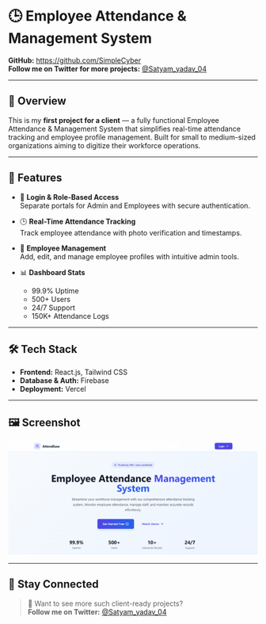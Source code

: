 # 🕒 Employee Attendance & Management System

**GitHub:** https://github.com/SimpleCyber  
**Follow me on Twitter for more projects:** [@Satyam_yadav_04](https://x.com/Satyam_yadav_04)

---

## 📌 Overview

This is my **first project for a client** — a fully functional Employee Attendance & Management System that simplifies real-time attendance tracking and employee profile management. Built for small to medium-sized organizations aiming to digitize their workforce operations.

---

## 🚀 Features

- 🔐 **Login & Role-Based Access**  
  Separate portals for Admin and Employees with secure authentication.

- 🕒 **Real-Time Attendance Tracking**  
  Track employee attendance with photo verification and timestamps.

- 👥 **Employee Management**  
  Add, edit, and manage employee profiles with intuitive admin tools.

- 📊 **Dashboard Stats**
  - 99.9% Uptime  
  - 500+ Users  
  - 24/7 Support  
  - 150K+ Attendance Logs

---

## 🛠 Tech Stack

- **Frontend:** React.js, Tailwind CSS  
- **Database & Auth:** Firebase  
- **Deployment:** Vercel  

---

## 🖼️ Screenshot

![Demo](Demo.png)

---

## 📣 Stay Connected

> 🔔 Want to see more such client-ready projects?  
**Follow me on Twitter:** [@Satyam_yadav_04](https://x.com/Satyam_yadav_04)


